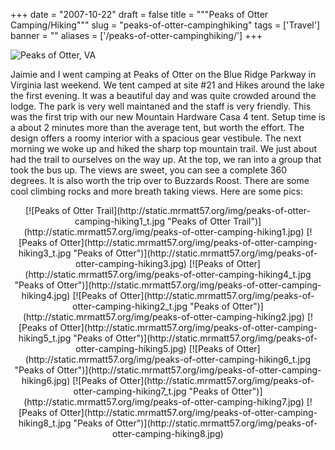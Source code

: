 
+++
date = "2007-10-22"
draft = false
title = """Peaks of Otter Camping/Hiking"""
slug = "peaks-of-otter-campinghiking"
tags = ['Travel']
banner = ""
aliases = ['/peaks-of-otter-campinghiking/']
+++


![Peaks of Otter, VA](http://static.mrmatt57.org/img/peaks-hiking.jpg)

Jaimie and I went camping at Peaks of Otter on the Blue Ridge Parkway in Virginia last weekend. We tent camped at site #21 and Hikes around the lake the first evening. It was a beautiful day and was quite crowded around the lodge. The park is very well maintaned and the staff is very friendly. This was the first trip with our new Mountain Hardware Casa 4 tent. Setup time is a about 2 minutes more than the average tent, but worth the effort. The design offers a roomy interior with a spacious gear vestibule. The next morning we woke up and hiked the sharp top mountain trail. We just about had the trail to ourselves on the way up. At the top, we ran into a group that took the bus up. The views are sweet, you can see a complete 360 degrees. It is also worth the trip over to Buzzards Roost. There are some cool climbing rocks and more breath taking views. Here are some pics:

<center>[![Peaks of Otter Trail](http://static.mrmatt57.org/img/peaks-of-otter-camping-hiking1_t.jpg "Peaks of Otter Trail")](http://static.mrmatt57.org/img/peaks-of-otter-camping-hiking1.jpg) [![Peaks of Otter](http://static.mrmatt57.org/img/peaks-of-otter-camping-hiking3_t.jpg "Peaks of Otter")](http://static.mrmatt57.org/img/peaks-of-otter-camping-hiking3.jpg)  
[![Peaks of Otter](http://static.mrmatt57.org/img/peaks-of-otter-camping-hiking4_t.jpg "Peaks of Otter")](http://static.mrmatt57.org/img/peaks-of-otter-camping-hiking4.jpg) [![Peaks of Otter](http://static.mrmatt57.org/img/peaks-of-otter-camping-hiking2_t.jpg "Peaks of Otter")](http://static.mrmatt57.org/img/peaks-of-otter-camping-hiking2.jpg)  
[![Peaks of Otter](http://static.mrmatt57.org/img/peaks-of-otter-camping-hiking5_t.jpg "Peaks of Otter")](http://static.mrmatt57.org/img/peaks-of-otter-camping-hiking5.jpg) [![Peaks of Otter](http://static.mrmatt57.org/img/peaks-of-otter-camping-hiking6_t.jpg "Peaks of Otter")](http://static.mrmatt57.org/img/peaks-of-otter-camping-hiking6.jpg) [![Peaks of Otter](http://static.mrmatt57.org/img/peaks-of-otter-camping-hiking7_t.jpg "Peaks of Otter")](http://static.mrmatt57.org/img/peaks-of-otter-camping-hiking7.jpg) [![Peaks of Otter](http://static.mrmatt57.org/img/peaks-of-otter-camping-hiking8_t.jpg "Peaks of Otter")](http://static.mrmatt57.org/img/peaks-of-otter-camping-hiking8.jpg)</center>


